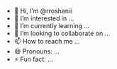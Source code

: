 - 👋 Hi, I’m @rroshanii
- 👀 I’m interested in ...
- 🌱 I’m currently learning ...
- 💞️ I’m looking to collaborate on ...
- 📫 How to reach me ...
- 😄 Pronouns: ...
- ⚡ Fun fact: ...

<!---
rroshanii/rroshanii is a ✨ special ✨ repository because its `README.md` (this file) appears on your GitHub profile.
You can click the Preview link to take a look at your changes.
--->
